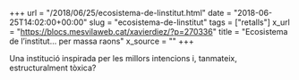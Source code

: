 +++
url = "/2018/06/25/ecosistema-de-linstitut.html"
date = "2018-06-25T14:02:00+00:00"
slug = "ecosistema-de-linstitut"
tags = ["retalls"]
x_url = "https://blocs.mesvilaweb.cat/xavierdiez/?p=270336"
title = "Ecosistema de l’institut… per massa raons"
x_source = ""
+++


Una institució inspirada per les millors intencions i, tanmateix, estructuralment tòxica?
